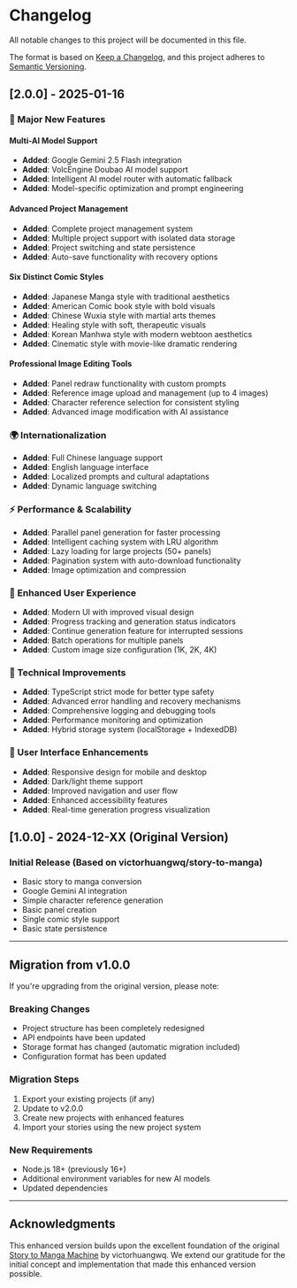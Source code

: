 # Changelog

All notable changes to this project will be documented in this file.

The format is based on [Keep a Changelog](https://keepachangelog.com/en/1.0.0/),
and this project adheres to [Semantic Versioning](https://semver.org/spec/v2.0.0.html).

## [2.0.0] - 2025-01-16

### 🚀 Major New Features

#### Multi-AI Model Support
- **Added**: Google Gemini 2.5 Flash integration
- **Added**: VolcEngine Doubao AI model support
- **Added**: Intelligent AI model router with automatic fallback
- **Added**: Model-specific optimization and prompt engineering

#### Advanced Project Management
- **Added**: Complete project management system
- **Added**: Multiple project support with isolated data storage
- **Added**: Project switching and state persistence
- **Added**: Auto-save functionality with recovery options

#### Six Distinct Comic Styles
- **Added**: Japanese Manga style with traditional aesthetics
- **Added**: American Comic book style with bold visuals
- **Added**: Chinese Wuxia style with martial arts themes
- **Added**: Healing style with soft, therapeutic visuals
- **Added**: Korean Manhwa style with modern webtoon aesthetics
- **Added**: Cinematic style with movie-like dramatic rendering

#### Professional Image Editing Tools
- **Added**: Panel redraw functionality with custom prompts
- **Added**: Reference image upload and management (up to 4 images)
- **Added**: Character reference selection for consistent styling
- **Added**: Advanced image modification with AI assistance

### 🌍 Internationalization
- **Added**: Full Chinese language support
- **Added**: English language interface
- **Added**: Localized prompts and cultural adaptations
- **Added**: Dynamic language switching

### ⚡ Performance & Scalability
- **Added**: Parallel panel generation for faster processing
- **Added**: Intelligent caching system with LRU algorithm
- **Added**: Lazy loading for large projects (50+ panels)
- **Added**: Pagination system with auto-download functionality
- **Added**: Image optimization and compression

### 🎨 Enhanced User Experience
- **Added**: Modern UI with improved visual design
- **Added**: Progress tracking and generation status indicators
- **Added**: Continue generation feature for interrupted sessions
- **Added**: Batch operations for multiple panels
- **Added**: Custom image size configuration (1K, 2K, 4K)

### 🔧 Technical Improvements
- **Added**: TypeScript strict mode for better type safety
- **Added**: Advanced error handling and recovery mechanisms
- **Added**: Comprehensive logging and debugging tools
- **Added**: Performance monitoring and optimization
- **Added**: Hybrid storage system (localStorage + IndexedDB)

### 📱 User Interface Enhancements
- **Added**: Responsive design for mobile and desktop
- **Added**: Dark/light theme support
- **Added**: Improved navigation and user flow
- **Added**: Enhanced accessibility features
- **Added**: Real-time generation progress visualization

## [1.0.0] - 2024-12-XX (Original Version)

### Initial Release (Based on victorhuangwq/story-to-manga)
- Basic story to manga conversion
- Google Gemini AI integration
- Simple character reference generation
- Basic panel creation
- Single comic style support
- Basic state persistence

---

## Migration from v1.0.0

If you're upgrading from the original version, please note:

### Breaking Changes
- Project structure has been completely redesigned
- API endpoints have been updated
- Storage format has changed (automatic migration included)
- Configuration format has been updated

### Migration Steps
1. Export your existing projects (if any)
2. Update to v2.0.0
3. Create new projects with enhanced features
4. Import your stories using the new project system

### New Requirements
- Node.js 18+ (previously 16+)
- Additional environment variables for new AI models
- Updated dependencies

---

## Acknowledgments

This enhanced version builds upon the excellent foundation of the original [Story to Manga Machine](https://github.com/victorhuangwq/story-to-manga) by victorhuangwq. We extend our gratitude for the initial concept and implementation that made this enhanced version possible.
